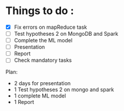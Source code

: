 # Things to do :

- [x] Fix errors on mapReduce task
- [ ] Test hypotheses 2 on MongoDB and Spark
- [ ] Complete the ML model
- [ ] Presentation
- [ ] Report
- [ ] Check mandatory tasks

Plan:

- 2 days for presentation
- 1 Test hypotheses 2 on mongo and spark
- 1 complete ML model
- 1 Report
